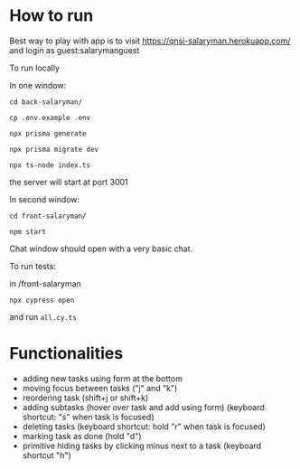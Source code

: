 # How to run
Best way to play with app is to visit https://qnsi-salaryman.herokuapp.com/ and login as
guest:salarymanguest

To run locally

In one window:

`cd back-salaryman/`

`cp .env.example .env`

`npx prisma generate`

`npx prisma migrate dev`

`npx ts-node index.ts`

the server will start at port 3001

In second window:

`cd front-salaryman/`

`npm start`

Chat window should open with a very basic chat.

To run tests:

in /front-salaryman

`npx cypress open`

and run `all.cy.ts`

# Functionalities

- adding new tasks using form at the bottom
- moving focus between tasks ("j" and "k")
- reordering task (shift+j or shift+k)
- adding subtasks (hover over task and add using form) (keyboard shortcut: "s" when task is focused)
- deleting tasks (keyboard shortcut: hold "r" when task is focused)
- marking task as done (hold "d")
- primitive hiding tasks by clicking minus next to a task (keyboard shortcut "h")
